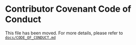# Contributor Covenant Code of Conduct

This file has been moved. For more details, please refer to [`docs/CODE_OF_CONDUCT.md`](https://github.com/evacuate/contribute/blob/main/docs/CODE_OF_CONDUCT.md)
